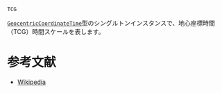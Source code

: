 ```
TCG
```

[`GeocentricCoordinateTime`](@ref)型のシングルトンインスタンスで、地心座標時間（TCG）時間スケールを表します。

# 参考文献

  * [Wikipedia](https://en.wikipedia.org/wiki/Geocentric_Coordinate_Time)
